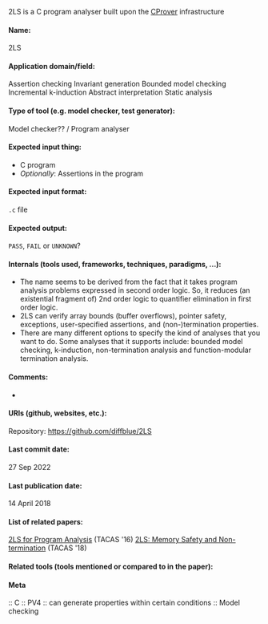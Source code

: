 2LS is a C program analyser built upon the [CProver](Frameworks/CProver.md) infrastructure

#### Name:
2LS

#### Application domain/field:
Assertion checking
Invariant generation
Bounded model checking
Incremental k-induction
Abstract interpretation
Static analysis

#### Type of tool (e.g. model checker, test generator):
Model checker?? / Program analyser

#### Expected input thing:
- C program
- *Optionally*: Assertions in the program

#### Expected input format:
`.c` file

#### Expected output:
`PASS`, `FAIL` or `UNKNOWN`?

#### Internals (tools used, frameworks, techniques, paradigms, ...):
- The name seems to be derived from the fact that it takes program analysis problems expressed in second order logic. So, it reduces (an existential fragment of) 2nd order logic to quantifier elimination in first order logic.
- 2LS can verify array bounds (buffer overflows), pointer safety, exceptions, user-specified assertions, and (non-)termination properties.
- There are many different options to specify the kind of analyses that you want to do. Some analyses that it supports include: bounded model checking, k-induction, non-termination analysis and function-modular termination analysis.

#### Comments:
-

#### URIs (github, websites, etc.):
Repository: https://github.com/diffblue/2LS

#### Last commit date:
27 Sep 2022

#### Last publication date:
14 April 2018

#### List of related papers:
[2LS for Program Analysis](https://doi.org/10.1007/978-3-662-49674-9_56) (TACAS '16)
[2LS: Memory Safety and Non-termination](https://doi.org/10.1007/978-3-319-89963-3_24) (TACAS '18)

#### Related tools (tools mentioned or compared to in the paper):

#### Meta
:: C
:: PV4           :: can generate properties within certain conditions
:: Model checking
